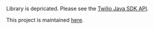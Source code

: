 Library is depricated. Please see the [Twilio Java SDK API](https://www.twilio.com/docs/libraries/java).

This project is maintained [here](https://github.com/twilio/twilio-java).
